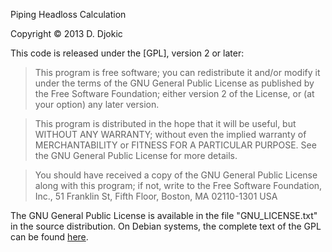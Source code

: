 Piping Headloss Calculation
</p>
Copyright © 2013 D. Djokic <deki.djokic at gmail.com>

This code is released under the [GPL], version 2 or later:

   >This program is free software; you can redistribute it and/or modify
   it under the terms of the GNU General Public License as published by
   the Free Software Foundation; either version 2 of the License, or
   (at your option) any later version.

   >This program is distributed in the hope that it will be useful,
   but WITHOUT ANY WARRANTY; without even the implied warranty of
   MERCHANTABILITY or FITNESS FOR A PARTICULAR PURPOSE.  See the
   GNU General Public License for more details.

   >You should have received a copy of the GNU General Public License
   along with this program; if not, write to the Free Software
   Foundation, Inc., 51 Franklin St, Fifth Floor, Boston, MA  02110-1301  USA

The GNU General Public License is available in the file "GNU_LICENSE.txt" in
the source distribution.  On Debian systems, the complete text of the
GPL can be found [here](http://www.gnu.org/copyleft/gpl.html).
</p>

